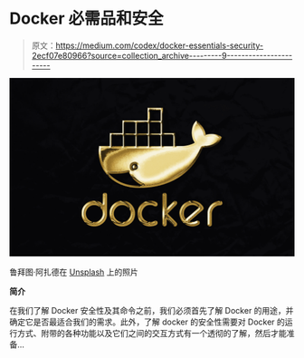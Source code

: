# Docker 必需品和安全

> 原文：<https://medium.com/codex/docker-essentials-security-2ecf07e80966?source=collection_archive---------9----------------------->

![](img/db85fb6ff6933837d0edc84440e6d6a7.png)

鲁拜图·阿扎德在 [Unsplash](https://unsplash.com?utm_source=medium&utm_medium=referral) 上的照片

**简介**

在我们了解 Docker 安全性及其命令之前，我们必须首先了解 Docker 的用途，并确定它是否最适合我们的需求。此外，了解 docker 的安全性需要对 Docker 的运行方式、附带的各种功能以及它们之间的交互方式有一个透彻的了解，然后才能准备…